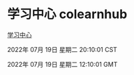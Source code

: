 # 学习中心 colearnhub
[学习中心](http://219.139.198.62:56308/colearnhub/)

2022年 07月 19日 星期二 20:10:01 CST

2022年 07月 19日 星期二 12:10:01 GMT
